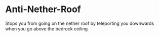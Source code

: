 # Anti-Nether-Roof
Stops you from going on the nether roof by teleporting you downwards when you go above the bedrock ceiling 
